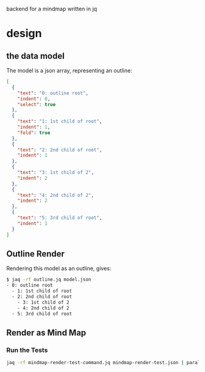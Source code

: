 backend for a mindmap written in jq

# design

## the data model

The model is a json array, representing an outline:

```json
[
  {
    "text": "0: outline root",
    "indent": 0,
    "select": true
  },
  {
    "text": "1: 1st child of root",
    "indent": 1,
    "fold": true
  },
  {
    "text": "2: 2nd child of root",
    "indent": 1
  },
  {
    "text": "3: 1st child of 2",
    "indent": 2
  },
  {
    "text": "4: 2nd child of 2",
    "indent": 2
  },
  {
    "text": "5: 3rd child of root",
    "indent": 1
  }
]
```

## Outline Render

Rendering this model as an outline, gives:

```sh
$ jaq -rf outline.jq model.json
- 0: outline root
  - 1: 1st child of root
  - 2: 2nd child of root
    - 3: 1st child of 2
    - 4: 2nd child of 2
  - 5: 3rd child of root
```

## Render as Mind Map

### Run the Tests

```sh
jaq -rf mindmap-render-test-command.jq mindmap-render-test.json | parallel
```
